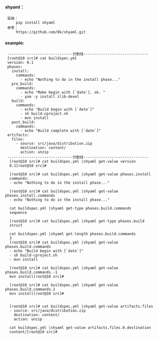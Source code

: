 
#### shyaml：
     安装：
         pip install shyaml
     参考：
         https://github.com/0k/shyaml.git

#### example:
     ------------------------------分割线------------------------------
     [root@10 src]# cat buildspec.yml 
     version: 0.1
     phases:
       install:
         commands:
           - echo "Nothing to do in the install phase..."
       pre_build:
         commands:
           - echo "Make begin with [`date`], ok. "
           - yum -y install zlib-devel
       build:
         commands:
           - echo "Build begin with [`date`]"
           - sh build-cproject.sh
           - mvn install
       post_build:
         commands:
           - echo "Build complete with [`date`]"
     artifacts:
       files:
         - source: src/java/distribution.zip
           destination: content/
           action: unzip
     ------------------------------分割线------------------------------
      [root@10 src]# cat buildspec.yml |shyaml get-value version
      0.1[root@10 src]#
     
      [root@10 src]# cat buildspec.yml |shyaml get-value phases.install
      commands:
      - echo "Nothing to do in the install phase..."
     
      [root@10 src]# cat buildspec.yml |shyaml get-value phases.install.commands
      - echo "Nothing to do in the install phase..."
      
      cat buildspec.yml |shyaml get-type phases.build.commands
      sequence
      
      [root@10 src]# cat buildspec.yml |shyaml get-type phases.build
      struct

      cat buildspec.yml |shyaml get-length phases.build.commands
      3
      [root@10 src]# cat buildspec.yml |shyaml get-value phases.build.commands
      - echo "Build begin with [`date`]"
      - sh build-cproject.sh
      - mvn install
      
      [root@10 src]# cat buildspec.yml |shyaml get-value phases.build.commands.-1
      mvn install[root@10 src]# 
      
      [root@10 src]# cat buildspec.yml |shyaml get-value phases.build.commands.2
      mvn install[root@10 src]#


      [root@10 src]# cat buildspec.yml |shyaml get-value artifacts.files
      - source: src/java/distribution.zip
        destination: content/
        action: unzip

      cat buildspec.yml |shyaml get-value artifacts.files.0.destination
      content/[root@10 src]#
  
  
  
  
           
